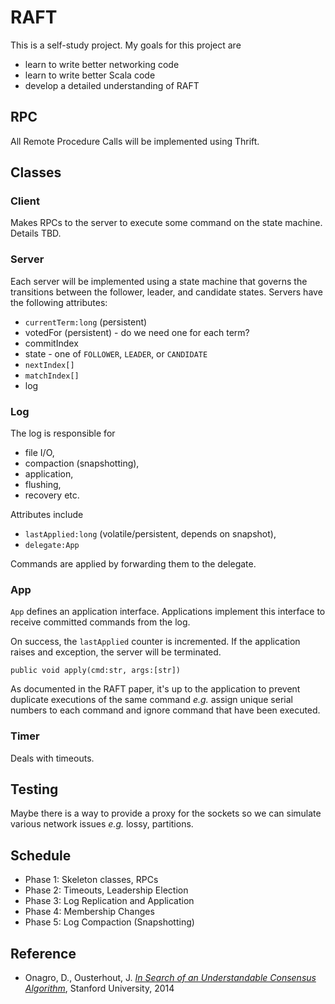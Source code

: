 # RAFT

This is a self-study project. My goals for this project are

- learn to write better networking code
- learn to write better Scala code
- develop a detailed understanding of RAFT

## RPC

All Remote Procedure Calls will be implemented using Thrift.

## Classes

### Client

Makes RPCs to the server to execute some command on the state machine. Details
TBD.

### Server

Each server will be implemented using a state machine that governs the
transitions between the follower, leader, and candidate states. Servers have
the following attributes:

  - `currentTerm:long` (persistent)
  - votedFor (persistent) - do we need one for each term?
  - commitIndex
  - state - one of `FOLLOWER`, `LEADER`, or `CANDIDATE`
  - `nextIndex[]`
  - `matchIndex[]`
  - log

### Log

The log is responsible for

  - file I/O,
  - compaction (snapshotting),
  - application,
  - flushing,
  - recovery etc.

Attributes include

  - `lastApplied:long` (volatile/persistent, depends on snapshot),
  - `delegate:App`

Commands are applied by forwarding them to the delegate.

### App

`App` defines an application interface. Applications implement this interface
to receive committed commands from the log.

On success, the `lastApplied` counter is incremented. If the application raises
and exception, the server will be terminated.

`public void apply(cmd:str, args:[str])`

As documented in the RAFT paper, it's up to the application to prevent
duplicate executions of the same command _e.g._ assign unique serial numbers to
each command and ignore command that have been executed.

### Timer

Deals with timeouts.

## Testing

Maybe there is a way to provide a proxy for the sockets so we can simulate
various network issues _e.g._ lossy, partitions.

## Schedule

- Phase 1: Skeleton classes, RPCs
- Phase 2: Timeouts, Leadership Election
- Phase 3: Log Replication and Application
- Phase 4: Membership Changes
- Phase 5: Log Compaction (Snapshotting)

## Reference

- Onagro, D., Ousterhout, J. [_In Search of an Understandable Consensus Algorithm_][raft], Stanford University, 2014

  [raft]: https://ramcloud.stanford.edu/wiki/download/attachments/11370504/raft.pdf
